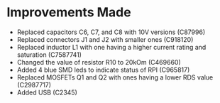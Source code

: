 # Improvements Made

- Replaced capacitors C6, C7, and C8 with 10V versions (C87996)
- Replaced connectors J1 and J2 with smaller ones (C918120)
- Replaced inductor L1 with one having a higher current rating and saturation (C7587741)
- Changed the value of resistor R10 to 20kOm (C469660)
- Added 4 blue SMD leds to indicate status of RPI (C965817)
- Replaced MOSFETs Q1 and Q2 with ones having a lower RDS value (C2987717)
- Added USB (C2345)

